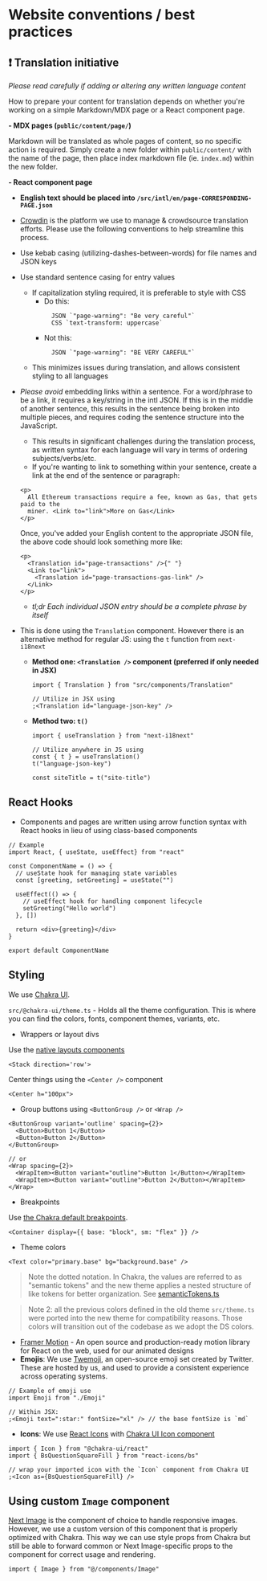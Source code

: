 # Website conventions / best practices

## ❗️ Translation initiative

_Please read carefully if adding or altering any written language content_

How to prepare your content for translation depends on whether you're working on a simple Markdown/MDX page or a React component page.

**- MDX pages (`public/content/page/`)**

Markdown will be translated as whole pages of content, so no specific action is required. Simply create a new folder within `public/content/` with the name of the page, then place index markdown file (ie. `index.md`) within the new folder.

**- React component page**

- **English text should be placed into `/src/intl/en/page-CORRESPONDING-PAGE.json`**
- [Crowdin](https://crowdin.com/) is the platform we use to manage & crowdsource translation efforts. Please use the following conventions to help streamline this process.
- Use kebab casing (utilizing-dashes-between-words) for file names and JSON keys
- Use standard sentence casing for entry values
  - If capitalization styling required, it is preferable to style with CSS
    - Do this:
      ```
        JSON `"page-warning": "Be very careful"`
        CSS `text-transform: uppercase`
      ```
    - Not this:
      ```
        JSON `"page-warning": "BE VERY CAREFUL"`
      ```
  - This minimizes issues during translation, and allows consistent styling to all languages
- _Please avoid_ embedding links within a sentence. For a word/phrase to be a link, it requires a key/string in the intl JSON. If this is in the middle of another sentence, this results in the sentence being broken into multiple pieces, and requires coding the sentence structure into the JavaScript.

  - This results in significant challenges during the translation process, as written syntax for each language will vary in terms of ordering subjects/verbs/etc.
  - If you're wanting to link to something within your sentence, create a link at the end of the sentence or paragraph:

  ```tsx
  <p>
    All Ethereum transactions require a fee, known as Gas, that gets paid to the
    miner. <Link to="link">More on Gas</Link>
  </p>
  ```

  Once, you've added your English content to the appropriate JSON file, the above code should look something more like:

  ```tsx
  <p>
    <Translation id="page-transactions" />{" "}
    <Link to="link">
      <Translation id="page-transactions-gas-link" />
    </Link>
  </p>
  ```

  - _tl;dr Each individual JSON entry should be a complete phrase by itself_

- This is done using the `Translation` component. However there is an alternative method for regular JS: using the `t` function from `next-i18next`

  - **Method one: `<Translation />` component (preferred if only needed in JSX)**

    ```tsx
    import { Translation } from "src/components/Translation"

    // Utilize in JSX using
    ;<Translation id="language-json-key" />
    ```

  - **Method two: `t()`**

    ```tsx
    import { useTranslation } from "next-i18next"

    // Utilize anywhere in JS using
    const { t } = useTranslation()
    t("language-json-key")
    ```

    ```tsx
    const siteTitle = t("site-title")
    ```

## React Hooks

- Components and pages are written using arrow function syntax with React hooks in lieu of using class-based components

```tsx
// Example
import React, { useState, useEffect} from "react"

const ComponentName = () => {
  // useState hook for managing state variables
  const [greeting, setGreeting] = useState("")

  useEffect(() => {
    // useEffect hook for handling component lifecycle
    setGreeting("Hello world")
  }, [])

  return <div>{greeting}</div>
}

export default ComponentName
```

## Styling

We use [Chakra UI](https://chakra-ui.com/).

`src/@chakra-ui/theme.ts` - Holds all the theme configuration. This is where you can find the colors, fonts, component themes, variants, etc.

- Wrappers or layout divs

Use the [native layouts components](https://chakra-ui.com/docs/components/box)

```tsx
<Stack direction='row'>
```

Center things using the `<Center />` component

```tsx
<Center h="100px">
```

- Group buttons using `<ButtonGroup />` or `<Wrap />`

```tsx
<ButtonGroup variant='outline' spacing={2}>
  <Button>Button 1</Button>
  <Button>Button 2</Button>
</ButtonGroup>

// or
<Wrap spacing={2}>
  <WrapItem><Button variant="outline">Button 1</Button></WrapItem>
  <WrapItem><Button variant="outline">Button 2</Button></WrapItem>
</Wrap>
```

- Breakpoints

Use [the Chakra default breakpoints](https://chakra-ui.com/docs/styled-system/theme#breakpoints).

```tsx
<Container display={{ base: "block", sm: "flex" }} />
```

- Theme colors

```tsx
<Text color="primary.base" bg="background.base" />
```

> Note the dotted notation. In Chakra, the values are referred to as "semantic tokens" and the new theme applies a nested structure of like tokens for better organization. See [semanticTokens.ts](../src/@chakra-ui/semanticTokens.ts)

> Note 2: all the previous colors defined in the old theme `src/theme.ts` were
> ported into the new theme for compatibility reasons. Those colors will
> transition out of the codebase as we adopt the DS colors.

- [Framer Motion](https://www.framer.com/motion/) - An open source and production-ready motion library for React on the web, used for our animated designs
- **Emojis**: We use [Twemoji](https://twemoji.twitter.com/), an open-source emoji set created by Twitter. These are hosted by us, and used to provide a consistent experience across operating systems.

```tsx
// Example of emoji use
import Emoji from "./Emoji"

// Within JSX:
;<Emoji text=":star:" fontSize="xl" /> // the base fontSize is `md`
```

- **Icons**: We use [React Icons](https://react-icons.github.io/react-icons/)
  with [Chakra UI Icon component](https://chakra-ui.com/docs/components/icon/usage)

```tsx
import { Icon } from "@chakra-ui/react"
import { BsQuestionSquareFill } from "react-icons/bs"

// wrap your imported icon with the `Icon` component from Chakra UI
;<Icon as={BsQuestionSquareFill} />
```

## Using custom `Image` component

[Next Image](https://nextjs.org/docs/pages/api-reference/components/image) is the component of choice to handle responsive images. However, we use a custom version of this component that is properly optimized with Chakra. This way we can use style props from Chakra but still be able to forward common or Next Image-specific props to the component for correct usage and rendering.

```tsx
import { Image } from "@/components/Image"
```
